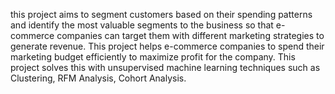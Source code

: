 this  project  aims  to  segment customers  based  on  their  spending  patterns and  identify  the  most  valuable  segments  to the  business  so  that  e-commerce  companies can  target  them  with  different  marketing strategies  to  generate  revenue.  This  project helps  e-commerce  companies  to  spend  their marketing  budget  efficiently  to  maximize profit  for  the  company.  This  project  solves this  with  unsupervised  machine  learning techniques  such  as  Clustering,  RFM Analysis, Cohort Analysis.
